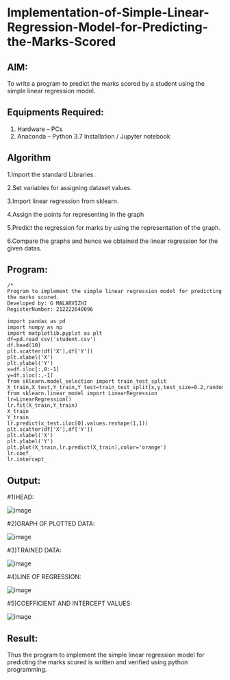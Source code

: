 # Implementation-of-Simple-Linear-Regression-Model-for-Predicting-the-Marks-Scored

## AIM:
To write a program to predict the marks scored by a student using the simple linear regression model.

## Equipments Required:
1. Hardware – PCs
2. Anaconda – Python 3.7 Installation / Jupyter notebook

## Algorithm
1.Import the standard Libraries.

2.Set variables for assigning dataset values.

3.Import linear regression from sklearn.

4.Assign the points for representing in the graph

5.Predict the regression for marks by using the representation of the graph.

6.Compare the graphs and hence we obtained the linear regression for the given datas.

## Program:
```
/*
Program to implement the simple linear regression model for predicting the marks scored.
Developed by: G MALARVIZHI
RegisterNumber: 212222040096

import pandas as pd
import numpy as np
import matplotlib.pyplot as plt
df=pd.read_csv('student.csv')
df.head(10)
plt.scatter(df['X'],df['Y'])
plt.xlabel('X')
plt.ylabel('Y')
x=df.iloc[:,0:-1]
y=df.iloc[:,-1]
from sklearn.model_selection import train_test_split
X_train,X_test,Y_train,Y_test=train_test_split(x,y,test_size=0.2,random_state=0)
from sklearn.linear_model import LinearRegression
lr=LinearRegression()
lr.fit(X_train,Y_train)
X_train
Y_train
lr.predict(x_test.iloc[0].values.reshape(1,1))
plt.scatter(df['X'],df['Y'])
plt.xlabel('X')
plt.ylabel('Y')
plt.plot(X_train,lr.predict(X_train),color='orange')
lr.coef_
lr.intercept_
```

## Output:

#1)HEAD:

![image](https://github.com/22008650/Implementation-of-Simple-Linear-Regression-Model-for-Predicting-the-Marks-Scored/assets/122548204/23e2ae8d-92ec-458c-912d-1c9a3ad2e86c)

#2)GRAPH OF PLOTTED DATA:

![image](https://github.com/22008650/Implementation-of-Simple-Linear-Regression-Model-for-Predicting-the-Marks-Scored/assets/122548204/ee05f108-4294-44db-a552-4c4f433c1f56)

#3)TRAINED DATA:

![image](https://github.com/22008650/Implementation-of-Simple-Linear-Regression-Model-for-Predicting-the-Marks-Scored/assets/122548204/c5bd439a-3bb9-40e0-ad56-14f1161a8f4a)

#4)LINE OF REGRESSION:

![image](https://github.com/22008650/Implementation-of-Simple-Linear-Regression-Model-for-Predicting-the-Marks-Scored/assets/122548204/1ba98bc8-9b54-4c8d-9274-f311a20e1791)

#5)COEFFICIENT AND INTERCEPT VALUES:

![image](https://github.com/22008650/Implementation-of-Simple-Linear-Regression-Model-for-Predicting-the-Marks-Scored/assets/122548204/a498a799-fbfd-4364-86ae-adcb1437b36b)

## Result:
Thus the program to implement the simple linear regression model for predicting the marks scored is written and verified using python programming.
